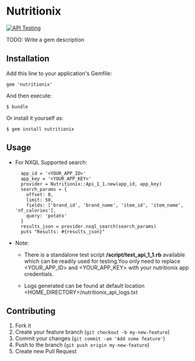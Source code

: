 # Nutritionix 

[![API Testing](https://img.shields.io/badge/API%20Test-RapidAPI-blue.svg)](https://rapidapi.com/package/Nutritionix/functions?utm_source=NutritionixGithub&utm_medium=button&utm_content=Vender_GitHub)

TODO: Write a gem description

## Installation

Add this line to your application's Gemfile:

    gem 'nutritionix'

And then execute:

    $ bundle

Or install it yourself as:

    $ gem install nutritionix

## Usage

* For NXQL Supported search:

        app_id = '<YOUR_APP_ID>'
        app_key = '<YOUR_APP_KEY>'
        provider = Nutritionix::Api_1_1.new(app_id, app_key)
        search_params = {
          offset: 0,
          limit: 50,
          fields: ['brand_id', 'brand_name', 'item_id', 'item_name', 'nf_calories'],
          query: 'potato'
        }
        results_json = provider.nxql_search(search_params)
        puts "Results: #{results_json}"

* Note:
  * There is a standalone test script **/script/test_api_1_1.rb** available
    which can be readily used for testing.You only need to replace &lt;YOUR_APP_ID&gt;
    and &lt;YOUR_APP_KEY&gt; with your nutritionix app credentials.

  * Logs generated can be found at default location &lt;HOME_DIRECTORY&gt;/nutritionix_api_logs.txt

## Contributing

1. Fork it
2. Create your feature branch (`git checkout -b my-new-feature`)
3. Commit your changes (`git commit -am 'Add some feature'`)
4. Push to the branch (`git push origin my-new-feature`)
5. Create new Pull Request
